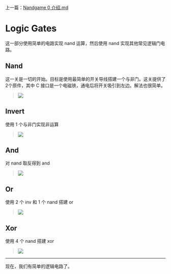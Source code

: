上一篇：[Nandgame 0 介绍.md](/2021/11/24/Nandgame-0-介绍.html)

# Logic Gates

这一部分使用简单的电路实现 nand 运算，然后使用 nand 实现其他常见逻辑门电路。

## Nand

这一关是一切的开始。目标是使用最简单的开关导线搭建一个与非门。这关提供了2个原件，其中 C 接口是一个电磁铁，通电后将开关吸引到左边。解法也很简单。
> <img src="https://github.com/xsw0/xsw0.github.io/blob/gh-pages/assets/Nandgame/Logic%20Gates/Nand.png?raw=true" />

## Invert

使用 1 个与非门实现非运算
> <img src="https://github.com/xsw0/xsw0.github.io/blob/gh-pages/assets/Nandgame/Logic%20Gates/Invert.png?raw=true" />

## And

对 nand 取反得到 and
> <img src="https://github.com/xsw0/xsw0.github.io/blob/gh-pages/assets/Nandgame/Logic%20Gates/And.png?raw=true" />

## Or

使用 2 个 inv 和 1 个 nand 搭建 or
> <img src="https://github.com/xsw0/xsw0.github.io/blob/gh-pages/assets/Nandgame/Logic%20Gates/Or.png?raw=true" />

## Xor

使用 4 个 nand 搭建 xor
> <img src="https://github.com/xsw0/xsw0.github.io/blob/gh-pages/assets/Nandgame/Logic%20Gates/Xor.png?raw=true" />

---

现在，我们有简单的逻辑电路了。
